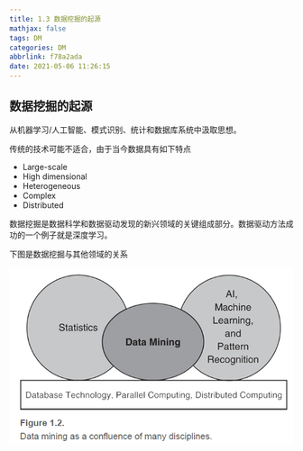 ```yaml
---
title: 1.3 数据挖掘的起源
mathjax: false
tags: DM
categories: DM
abbrlink: f78a2ada
date: 2021-05-06 11:26:15
---
```


## 数据挖掘的起源

从机器学习/人工智能、模式识别、统计和数据库系统中汲取思想。

传统的技术可能不适合，由于当今数据具有如下特点

- Large-scale
- High dimensional
- Heterogeneous
- Complex
- Distributed

<!-- more -->

数据挖掘是数据科学和数据驱动发现的新兴领域的关键组成部分。数据驱动方法成功的一个例子就是深度学习。

下图是数据挖掘与其他领域的关系

![image-20210506120942931](3-chap01-3/image-20210506120942931.png)

